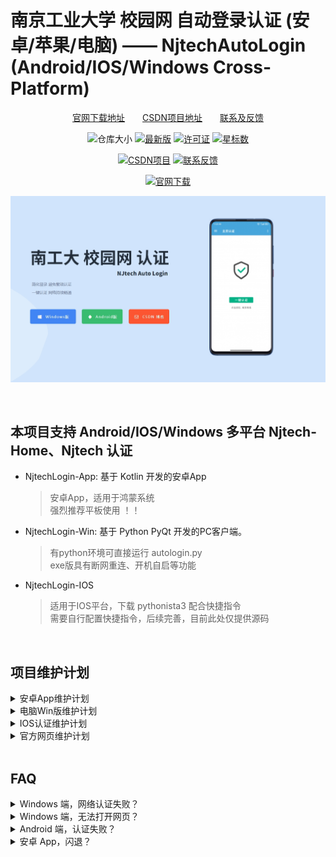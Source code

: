 # 南京工业大学 校园网 自动登录认证 (安卓/苹果/电脑) —— NjtechAutoLogin (Android/IOS/Windows Cross-Platform)

<div align="center">

<!-- 简体中文 | [English](./README.en.md) -->

[官网下载地址][WebSite]&emsp;&emsp;[CSDN项目地址][CsdnPrj]&emsp;&emsp;[联系及反馈][CsdnBlog]

<!-- ![Release Download](https://img.shields.io/github/downloads/AlpHerk/NjtechAutoLogin/total) -->
![仓库大小](https://img.shields.io/github/repo-size/AlpHerk/NjtechAutoLogin?color=5DBD88)
[![最新版](https://img.shields.io/github/v/release/AlpHerk/NjtechAutoLogin)][Latest]
[![许可证](https://img.shields.io/github/license/AlpHerk/NjtechAutoLogin?color=F19D70)](LICENSE)
[![星标数](https://img.shields.io/github/stars/AlpHerk/NjtechAutoLogin?color=DCBC76)][Star]

[![CSDN项目](https://img.shields.io/badge/CSDN-项目地址-blue.svg?color=F0AEA9)][CsdnPrj]
[![联系反馈](https://img.shields.io/badge/联系反馈-昂!无白Herk-blue.svg?color=E18774)][CsdnBlog]

[![官网下载](https://img.shields.io/badge/官网-下载地址-blue.svg?color=00ADEE)][WebSite]

![演示图，能进来都不错了，还想看图 (●'◡'●)](https://github.com/AlpHerk/NjtechAutoLogin/blob/Windows/docs/images/homepage.jpg)

[Star]:     https://github.com/AlpHerk/NjtechAutoLogin/stargazers
[Latest]:   https://github.com/AlpHerk/NjtechAutoLogin/releases/latest
[WebSite]:  https://alpherk.github.io/NjtechAutoLogin/
[CsdnBlog]: https://blog.csdn.net/Alpherkin
[CsdnPrj]:  https://blog.csdn.net/Alpherkin/article/details/120580798
[HomePage]: https://github.com/AlpHerk/NjtechAutoLogin/blob/Windows/docs/images/homepage.jpg

</div><br>


## 本项目支持 Android/IOS/Windows 多平台 Njtech-Home、Njtech 认证

- NjtechLogin-App: 基于 Kotlin 开发的安卓App
  > 安卓App，适用于鸿蒙系统  
  > 强烈推荐平板使用 ！！

- NjtechLogin-Win: 基于 Python PyQt 开发的PC客户端。
  > 有python环境可直接运行 autologin.py  
  > exe版具有断网重连、开机自启等功能

- NjtechLogin-IOS
  > 适用于IOS平台，下载 pythonista3 配合快捷指令  
  > 需要自行配置快捷指令，后续完善，目前此处仅提供源码


<br>


## 项目维护计划

<details>
<summary>安卓App维护计划</summary>

- [x] ‌核心的认证功能(V1.0.0-09.25)
- [x] ‌深色与横屏模式(V1.0.0-10.08)
- [x] 采用高效的请求处理(V1.1.0-10.10)
- [x] 修复服务设置数据加载错误
- [x] ‌增加前台守护服务(V1.2.0-12.07)
- [x] ‌检查更新地址的解析(V1.2.1-01.28)    
- [x] 适配安卓12(MIUI13闪退 V1.2.4-03.14) 
- [ ] ‌增加账号的自由切换
- [ ] ‌增加快捷键启动服务
- [ ] ‌绘制全新的动画图标
- [ ] ‌设置透明活动页启动
- [ ] 修复‌解锁启动重认证
- [ ] 修复创建页面时地频繁认证
- [ ] 修复平板模式头像显示错误
- [ ] 修复设置Fragment跳转重叠
</details>


<details>
<summary>电脑Win版维护计划</summary>

- [x] 登录窗口重绘
- [ ] 修复登录窗口阴影缺失
- [ ] 修复单例进程
- [ ] c++重构项目，精简体积
- [ ] 项目重构，版本号重置
</details>


<details>
<summary>IOS认证维护计划</summary>

- [ ] 核心python代码(21.08.31)
- [ ] 创建快捷指令
</details>


<details>
<summary>官方网页维护计划</summary>

- [ ] 补充脚页内容
</details>


<br>


## FAQ

<details>
<summary>
Windows 端，网络认证失败？
</summary>

- ### 认证禁止使用代理，请关闭VPN，游戏加速器等
- 检查开机 WIFI 能否自动连接到 Njtech-Home
- 检查校园网账号是否欠费停机，密码是否正确等
</details>


<details>
<summary>
Windows 端，无法打开网页？
</summary>

- ### 检查IP是否有效，重置网络，获取有效IP
- 检查电脑网线接口、网卡驱动是否正常
</details>


<details>
<summary>
Android 端，认证失败？
</summary>

- ### 关闭VPN代理，关闭游戏加速器等 
- 检查账号是否欠费停机，密码是否正确
- 检查手机是否连接到 Njtech-Home
</details>


<details>
<summary>
安卓 App，闪退？
</summary>

- 支持安卓9~12版本，过低过高版本可能闪退
- 安卓9具有自动连接wifi等特性，9以上不具有
</details>


